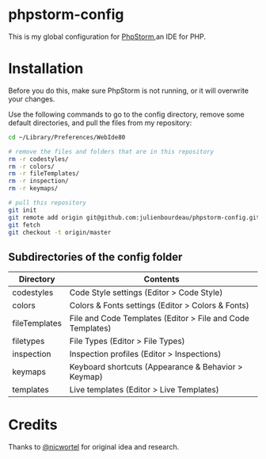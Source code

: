 # phpstorm-config

This is my global configuration for [PhpStorm](https://www.jetbrains.com/phpstorm/),an IDE for PHP.

# Installation

Before you do this, make sure PhpStorm is not running, or it will overwrite your changes.

Use the following commands to go to the config directory, remove some default directories, and pull the files from my repository:

```bash
cd ~/Library/Preferences/WebIde80

# remove the files and folders that are in this repository
rm -r codestyles/
rm -r colors/
rm -r fileTemplates/
rm -r inspection/
rm -r keymaps/

# pull this repository
git init
git remote add origin git@github.com:julienbourdeau/phpstorm-config.git
git fetch
git checkout -t origin/master
```


## Subdirectories of the config folder

Directory | Contents
----------|---------
codestyles | Code Style settings (Editor > Code Style)
colors | Colors & Fonts settings (Editor > Colors & Fonts)
fileTemplates | File and Code Templates (Editor > File and Code Templates)
filetypes | File Types (Editor > File Types)
inspection | Inspection profiles (Editor > Inspections)
keymaps | Keyboard shortcuts (Appearance & Behavior > Keymap)
templates | Live templates (Editor > Live Templates)

# Credits

Thanks to [@nicwortel](https://github.com/nicwortel/phpstorm-ide-config) for original idea and research.
